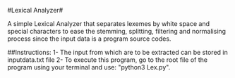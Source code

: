 #Lexical Analyzer#

A simple Lexical Analyzer that separates lexemes by white space and special characters to ease the stemming, splitting, filtering and normalising process since the input data is a program source codes.

##Instructions:
1- The input from which are to be extracted can be stored in inputdata.txt file 
2- To execute this program, go to the root file of the program using your terminal and use: 
	"python3 Lex.py".
